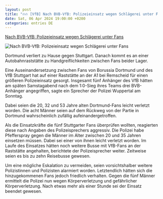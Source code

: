 ```yaml
---
layout: post
title: "🔥🔥 [VfB] Nach BVB-VfB: Polizeieinsatz wegen Schlägerei unter Fans"
date: Sat, 06 Apr 2024 19:00:00 +0200
categories: entries DE
---
```

[Nach BVB-VfB: Polizeieinsatz wegen Schlägerei unter Fans](https://www.schwaebische.de/regional/baden-wuerttemberg/nach-bvb-vfb-polizeieinsatz-wegen-schlaegerei-unter-fans-2414924)

![Nach BVB-VfB: Polizeieinsatz wegen Schlägerei unter Fans](https://cdn.schwaebische.de/2024/04/07/696c3b1e-71ef-47aa-94dc-5ac436f71be4.jpeg)

Dortmund verliert zu Hause gegen Stuttgart. Danach kommt es an einer Autobahnraststätte zu Handgreiflichkeiten zwischen Fans beider Lager.

Eine Auseinandersetzung zwischen Fans von Borussia Dortmund und des VfB Stuttgart hat auf einer Raststätte an der A1 bei Remscheid für einen größeren Polizeieinsatz gesorgt. Insgesamt fünf Anhänger des VfB hätten am späten Samstagabend nach dem 1:0-Sieg ihres Teams drei BVB-Anhänger angegriffen, sagte ein Sprecher der Polizei Wuppertal am Sonntag.

Dabei seien die 20, 32 und 53 Jahre alten Dortmund-Fans leicht verletzt worden. Die acht Männer seien auf dem Rückweg von der Partie in Dortmund wahrscheinlich zufällig aufeinandergetroffen.

Als die Einsatzkräfte die fünf Stuttgarter Fans überprüfen wollten, reagierten diese nach Angaben des Polizeisprechers aggressiv. Die Polizei habe Pfefferspray gegen die Männer im Alter zwischen 20 und 35 Jahren einsetzen müssen. Dabei sei einer von ihnen leicht verletzt worden. Im Laufe des Einsatzes hätten noch weitere Busse mit VfB-Fans an der Raststätte angehalten, berichtete der Polizeisprecher weiter. Zeitweise seien es bis zu zehn Reisebusse gewesen.

Um eine mögliche Eskalation zu vermeiden, seien vorsichtshalber weitere Polizistinnen und Polizisten alarmiert worden. Letztendlich hätten sich die hinzugekommenen Fans jedoch friedlich verhalten. Gegen die fünf Männer ermittelt die Polizei nun wegen Körperverletzung und gefährlicher Körperverletzung. Nach etwas mehr als einer Stunde sei der Einsatz beendet gewesen.

